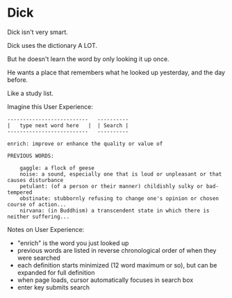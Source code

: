 Dick
====

Dick isn't very smart.

Dick uses the dictionary A LOT.

But he doesn't learn the word by only looking it up once.

He wants a place that remembers what he looked up yesterday, and the day before.

Like a study list.


Imagine this User Experience:



    --------------------------   ----------
    |   type next word here   |  | Search |
    --------------------------   ----------

    enrich: improve or enhance the quality or value of

    PREVIOUS WORDS:

        gaggle: a flock of geese
        noise: a sound, especially one that is loud or unpleasant or that causes disturbance
        petulant: (of a person or their manner) childishly sulky or bad-tempered
        obstinate: stubbornly refusing to change one's opinion or chosen course of action...
        nirvana: (in Buddhism) a transcendent state in which there is neither suffering...



Notes on User Experience:

  * "enrich" is the word you just looked up
  * previous words are listed in reverse chronological order of when they were searched
  * each definition starts minimized (12 word maximum or so), but can be expanded for full definition
  * when page loads, cursor automatically focuses in search box
  * enter key submits search

